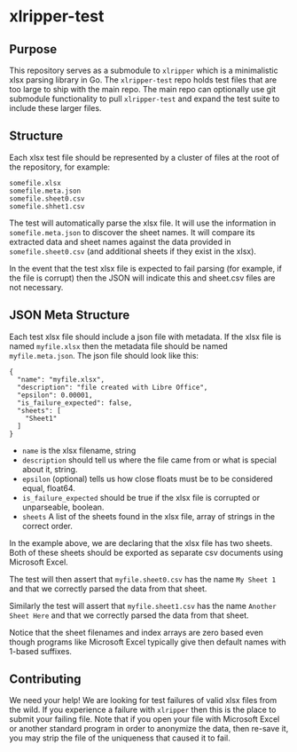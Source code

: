 xlripper-test
=============

## Purpose

This repository serves as a submodule to `xlripper` which is a minimalistic xlsx parsing library in Go. The `xlripper-test` repo holds test files that are too large to ship with the main repo. The main repo can optionally use git submodule functionality to pull `xlripper-test` and expand the test suite to include these larger files.

## Structure

Each xlsx test file should be represented by a cluster of files at the root of the repository, for example:

```
somefile.xlsx
somefile.meta.json
somefile.sheet0.csv
somefile.shhet1.csv
```

The test will automatically parse the xlsx file. It will use the information in `somefile.meta.json` to discover the sheet names. It will compare its extracted data and sheet names against the data provided in `somefile.sheet0.csv` (and additional sheets if they exist in the xlsx).

In the event that the test xlsx file is expected to fail parsing (for example, if the file is corrupt) then the JSON will indicate this and sheet.csv files are not necessary.

## JSON Meta Structure

Each test xlsx file should include a json file with metadata. If the xlsx file is named `myfile.xlsx` then the metadata file should be named `myfile.meta.json`. The json file should look like this:

```
{
  "name": "myfile.xlsx",
  "description": "file created with Libre Office",
  "epsilon": 0.00001,
  "is_failure_expected": false,
  "sheets": [
    "Sheet1"
  ]
}
```

* `name` is the xlsx filename, string
* `description` should tell us where the file came from or what is special about it, string.
* `epsilon` (optional) tells us how close floats must be to be considered equal, float64.
* `is_failure_expected` should be true if the xlsx file is corrupted or unparseable, boolean.
* `sheets` A list of the sheets found in the xlsx file, array of strings in the correct order.

In the example above, we are declaring that the xlsx file has two sheets. Both of these sheets should be exported as separate csv documents using Microsoft Excel.

The test will then assert that `myfile.sheet0.csv` has the name `My Sheet 1` and that we correctly parsed the data from that sheet.

Similarly the test will assert that `myfile.sheet1.csv` has the name `Another Sheet Here` and that we correctly parsed the data from that sheet.

Notice that the sheet filenames and index arrays are zero based even though programs like Microsoft Excel typically give then default names with 1-based suffixes.

## Contributing

We need your help! We are looking for test failures of valid xlsx files from the wild. If you experience a failure with `xlripper` then this is the place to submit your failing file. Note that if you open your file with Microsoft Excel or another standard program in order to anonymize the data, then re-save it, you may strip the file of the uniqueness that caused it to fail.